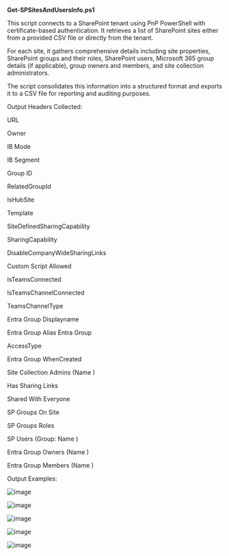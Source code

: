 

**Get-SPSitesAndUsersInfo.ps1**

This script connects to a SharePoint tenant using PnP PowerShell with certificate-based authentication.  It retrieves a list of SharePoint sites either from a provided CSV file or directly from the tenant. 

For each site, it gathers comprehensive details including site properties, SharePoint groups and their roles, SharePoint users, Microsoft 365 group details (if applicable), group owners and members, and site collection administrators. 

The script consolidates this information into a structured format and exports it to a CSV file for reporting and auditing purposes.

Output Headers Collected:

URL	

Owner	

IB Mode	

IB Segment	

Group ID	

RelatedGroupId	

IsHubSite	

Template	

SiteDefinedSharingCapability	

SharingCapability	

DisableCompanyWideSharingLinks	

Custom Script Allowed	

IsTeamsConnected	

IsTeamsChannelConnected	

TeamsChannelType	

Entra Group Displayname	

Entra Group Alias	Entra Group 

AccessType	

Entra Group WhenCreated	

Site Collection Admins (Name <Email>)	

Has Sharing Links	

Shared With Everyone	

SP Groups On Site	

SP Groups Roles	

SP Users (Group: Name <Email>)	

Entra Group Owners (Name <Email>)	

Entra Group Members (Name <Email>)


  
Output Examples:

![image](https://github.com/user-attachments/assets/de35fea2-496f-4831-bb1f-a626808e6269)

![image](https://github.com/user-attachments/assets/80fc90c2-dab6-4f39-8866-6377ff2894e4)

![image](https://github.com/user-attachments/assets/d643448d-8bbc-4ec5-85cb-de08301332e5)

![image](https://github.com/user-attachments/assets/9dccd5f1-1977-4e16-b1b4-e305153a9560)

![image](https://github.com/user-attachments/assets/1b04cdd8-f14b-4011-ad20-7c794a175412)
